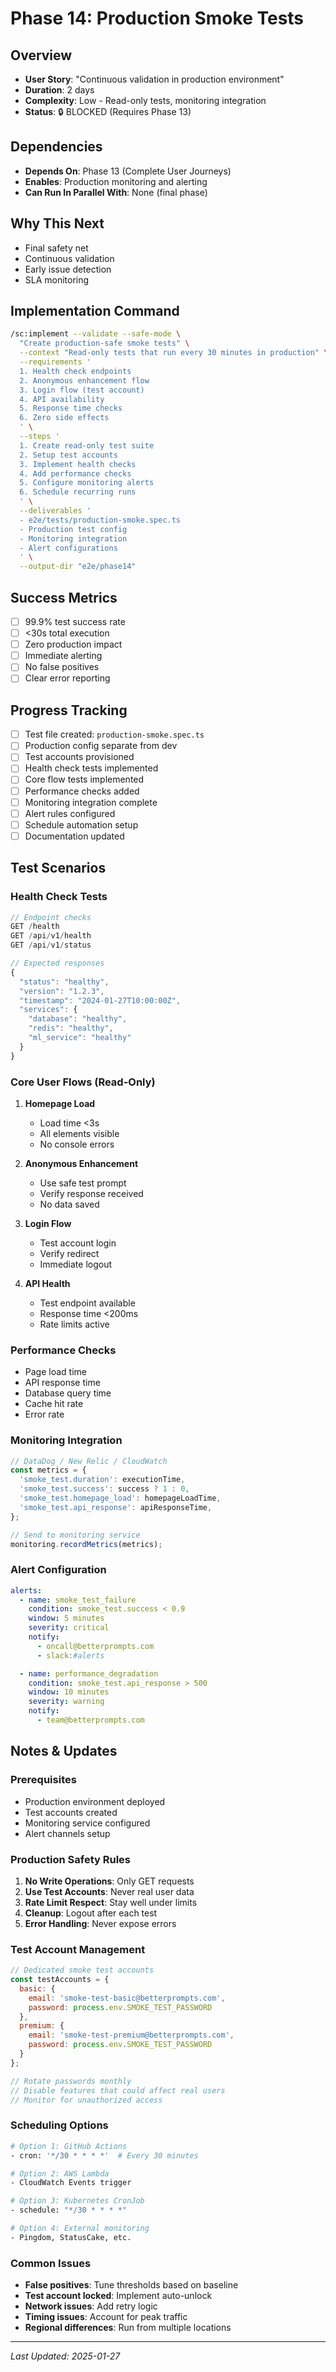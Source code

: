 # Phase 14: Production Smoke Tests

## Overview
- **User Story**: "Continuous validation in production environment"
- **Duration**: 2 days
- **Complexity**: Low - Read-only tests, monitoring integration
- **Status**: 🔒 BLOCKED (Requires Phase 13)

## Dependencies
- **Depends On**: Phase 13 (Complete User Journeys)
- **Enables**: Production monitoring and alerting
- **Can Run In Parallel With**: None (final phase)

## Why This Next
- Final safety net
- Continuous validation
- Early issue detection
- SLA monitoring

## Implementation Command
```bash
/sc:implement --validate --safe-mode \
  "Create production-safe smoke tests" \
  --context "Read-only tests that run every 30 minutes in production" \
  --requirements '
  1. Health check endpoints
  2. Anonymous enhancement flow
  3. Login flow (test account)
  4. API availability
  5. Response time checks
  6. Zero side effects
  ' \
  --steps '
  1. Create read-only test suite
  2. Setup test accounts
  3. Implement health checks
  4. Add performance checks
  5. Configure monitoring alerts
  6. Schedule recurring runs
  ' \
  --deliverables '
  - e2e/tests/production-smoke.spec.ts
  - Production test config
  - Monitoring integration
  - Alert configurations
  ' \
  --output-dir "e2e/phase14"
```

## Success Metrics
- [ ] 99.9% test success rate
- [ ] <30s total execution
- [ ] Zero production impact
- [ ] Immediate alerting
- [ ] No false positives
- [ ] Clear error reporting

## Progress Tracking
- [ ] Test file created: `production-smoke.spec.ts`
- [ ] Production config separate from dev
- [ ] Test accounts provisioned
- [ ] Health check tests implemented
- [ ] Core flow tests implemented
- [ ] Performance checks added
- [ ] Monitoring integration complete
- [ ] Alert rules configured
- [ ] Schedule automation setup
- [ ] Documentation updated

## Test Scenarios

### Health Check Tests
```javascript
// Endpoint checks
GET /health
GET /api/v1/health
GET /api/v1/status

// Expected responses
{
  "status": "healthy",
  "version": "1.2.3",
  "timestamp": "2024-01-27T10:00:00Z",
  "services": {
    "database": "healthy",
    "redis": "healthy",
    "ml_service": "healthy"
  }
}
```

### Core User Flows (Read-Only)
1. **Homepage Load**
   - Load time <3s
   - All elements visible
   - No console errors

2. **Anonymous Enhancement**
   - Use safe test prompt
   - Verify response received
   - No data saved

3. **Login Flow**
   - Test account login
   - Verify redirect
   - Immediate logout

4. **API Health**
   - Test endpoint available
   - Response time <200ms
   - Rate limits active

### Performance Checks
- Page load time
- API response time
- Database query time
- Cache hit rate
- Error rate

### Monitoring Integration
```javascript
// DataDog / New Relic / CloudWatch
const metrics = {
  'smoke_test.duration': executionTime,
  'smoke_test.success': success ? 1 : 0,
  'smoke_test.homepage_load': homepageLoadTime,
  'smoke_test.api_response': apiResponseTime,
};

// Send to monitoring service
monitoring.recordMetrics(metrics);
```

### Alert Configuration
```yaml
alerts:
  - name: smoke_test_failure
    condition: smoke_test.success < 0.9
    window: 5 minutes
    severity: critical
    notify: 
      - oncall@betterprompts.com
      - slack:#alerts

  - name: performance_degradation
    condition: smoke_test.api_response > 500
    window: 10 minutes
    severity: warning
    notify:
      - team@betterprompts.com
```

## Notes & Updates

### Prerequisites
- Production environment deployed
- Test accounts created
- Monitoring service configured
- Alert channels setup

### Production Safety Rules
1. **No Write Operations**: Only GET requests
2. **Use Test Accounts**: Never real user data
3. **Rate Limit Respect**: Stay well under limits
4. **Cleanup**: Logout after each test
5. **Error Handling**: Never expose errors

### Test Account Management
```javascript
// Dedicated smoke test accounts
const testAccounts = {
  basic: {
    email: 'smoke-test-basic@betterprompts.com',
    password: process.env.SMOKE_TEST_PASSWORD
  },
  premium: {
    email: 'smoke-test-premium@betterprompts.com',
    password: process.env.SMOKE_TEST_PASSWORD
  }
};

// Rotate passwords monthly
// Disable features that could affect real users
// Monitor for unauthorized access
```

### Scheduling Options
```bash
# Option 1: GitHub Actions
- cron: '*/30 * * * *'  # Every 30 minutes

# Option 2: AWS Lambda
- CloudWatch Events trigger

# Option 3: Kubernetes CronJob
- schedule: "*/30 * * * *"

# Option 4: External monitoring
- Pingdom, StatusCake, etc.
```

### Common Issues
- **False positives**: Tune thresholds based on baseline
- **Test account locked**: Implement auto-unlock
- **Network issues**: Add retry logic
- **Timing issues**: Account for peak traffic
- **Regional differences**: Run from multiple locations

---

*Last Updated: 2025-01-27*